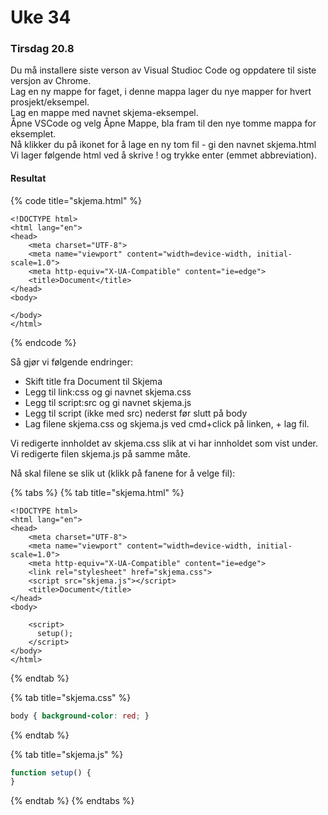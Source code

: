 # Uke 34

### Tirsdag 20.8

Du må installere siste verson av Visual Studioc Code og oppdatere til siste versjon av Chrome.  
Lag en ny mappe for faget, i denne mappa lager du nye mapper for hvert prosjekt/eksempel.   
Lag en mappe med navnet skjema-eksempel.   
Åpne VSCode og velg Åpne Mappe, bla fram til den nye tomme mappa for eksemplet.   
Nå klikker du på ikonet for å lage en ny tom fil - gi den navnet skjema.html   
Vi lager følgende html ved å skrive ! og trykke enter \(emmet abbreviation\).

#### Resultat

{% code title="skjema.html" %}
```markup
<!DOCTYPE html>
<html lang="en">
<head>
    <meta charset="UTF-8">
    <meta name="viewport" content="width=device-width, initial-scale=1.0">
    <meta http-equiv="X-UA-Compatible" content="ie=edge">
    <title>Document</title>
</head>
<body>

</body>
</html>
```
{% endcode %}

Så gjør vi følgende endringer:

* Skift title fra Document til Skjema 
* Legg til link:css og gi navnet skjema.css 
* Legg til script:src og gi navnet skjema.js 
* Legg til script \(ikke med src\) nederst før slutt på body 
* Lag filene skjema.css og skjema.js ved cmd+click på linken, + lag fil.

Vi redigerte innholdet av skjema.css slik at vi har innholdet som vist under.  
Vi redigerte filen skjema.js på samme måte. 

Nå skal filene se slik ut \(klikk på fanene for å velge fil\):

{% tabs %}
{% tab title="skjema.html" %}
```markup
<!DOCTYPE html>
<html lang="en">
<head>
    <meta charset="UTF-8">
    <meta name="viewport" content="width=device-width, initial-scale=1.0">
    <meta http-equiv="X-UA-Compatible" content="ie=edge">
    <link rel="stylesheet" href="skjema.css">
    <script src="skjema.js"></script>
    <title>Document</title>
</head>
<body>

    <script>
      setup();
    </script> 
</body>
</html>
```
{% endtab %}

{% tab title="skjema.css" %}
```css
body { background-color: red; }
```
{% endtab %}

{% tab title="skjema.js" %}
```javascript
function setup() {
}
```
{% endtab %}
{% endtabs %}

